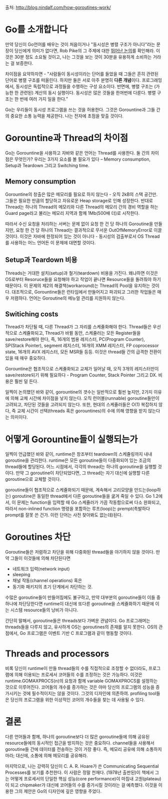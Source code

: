 출처: http://blog.nindalf.com/how-goroutines-work/

# Go를 소개합니다

만약 당신이 Go언어를 배우는 것이 처음이거나 "동시성은 병렬 구조가 아니다"라는 문장이 당신에게 의미가 없다면, Rob Pike의 그 주제에 대한 [뛰어난 논의](http://www.youtube.com/watch?v=cN_DpYBzKso)를 확인해라. 이것은 30분 정도 소요될 것이고, 나는 그것을 보는 것이 30분을 유용하게 소비하는 거라는 걸 보증한다.

차이점을 요약하자면 - "사람들이 동시성이라는 단어를 들었을 때 그들은 흔히 관련된 단어로 병렬 구조를 떠올린다. 하지만 둘은 서로 아주 분명히 **다른 개념**이다. 프로그래밍에서, 동시성은 독립적으로 과정들을 수행하는 구성 요소이다. 반면에, 병렬 구조는 (가능한 한 관련된) 계산의 동시 실행이다. 동시성은 많은 것들을 한꺼번에 다룬다. 병렬 구조는 한 번에 여러 가지 일을 한다.”

Go는 우리들이 동시성 프로그램을 쓰는 것을 허용한다. 그것은 Gorountine과 그들 간의 중요한 소통 능력을 제공한다. 나는 전자에 초점을 맞출 것이다.

# Gorountine과 Thread의 차이점

Go는 Gorountine을 사용하고 자바와 같은 언어는 Thread를 사용한다. 둘 간의 차이점은 무엇인가? 우리는 3가지 요소를 볼 필요가 있다 – Memory consumption, Setup과 Teardown 그리고 Switching time.

## Memory consumption

Gorountine의 창출은 많은 메모리를 필요로 하지 않는다 - 오직 2kB의 스택 공간만. 그들은 필요한 만큼의 할당하고 자유로운 Heap storage로 인해 성장한다. 반대로 Thread는 하나의 Thread의 메모리와 다른 Thread의 메모리 간의 경비 역할을 하는 Guard page라고 불리는 메모리 지역과 함께 1Mb(500배 더)로 시작한다. 

따라서 수신 요청을 처리하는 서버는 문제 없이 요청 한 건 당 하나의 Goroutine을 만들지만, 요청 한 건 당 하나의 Thread는 결과적으로 무서운 OutOfMemoryError로 이끌 것이다. 이것은 자바에 한정되어 있는 것이 아니다 - 동시성의 검출부로서 OS Thread를 사용하는 어느 언어든 이 문제에 대면할 것이다.

## Setup과 Teardown 비용

Threads는 거대한 설치(setup)과 철거(teardown) 비용을 가진다. 왜냐하면 이것은 OS로부터 Resoruce들을 요청해야 하고 작업이 끝나면 Resource들을 돌려줘야 하기 때문이다. 이 문제의 제2의 해결책(workaround)는 Thread의 Pool을 유지하는 것이다. 대조적으로, Gorountine들은 런타임에서 만들어지고 파괴되고 그러한 작업들은 매우 저렴하다. 언어는 Goroutine의 메뉴얼 관리를 지원하지 않는다.

## Switiching costs

Thread가 차단될 때, 다른 Thread가 그 자리를 스케쥴화해야 한다. Thread들은 우선적으로 스케쥴화되고, Thread가 바뀔 동안, 스케쥴러는 모든 Register들을 save/restore해야 한다, 즉, 16개의 범용 레지스터, PC(Program Counter), SP(Stack Pointer), segment 레지스터, 16개의 XMM 레지스터, FP coprocessor state, 16개의 AVX 레지스터, 모든 MSR들 등등. 이것은 thread들 간의 급격한 전환이 있을 때 매우 중요하다.

Gorountine은 협조적으로 스케쥴화되고 교체가 일어날 때, 오직 3개의 레지스터만이 save/restore되기 위해 필요하다 - Program Counter, Stack Pointer 그리고 DX. 비용은 훨씬 덜 든다.

일찍이 논의했던 바와 같이, gorountine의 갯수는 일반적으로 훨씬 높지만, 2가지 이유에 의해 교체 시간에 차이점을 낳지 않는다. 오직 런어블(runnable) goroutine들만이 고려되고, 차단된 것들을 고려되지 않는다. 또한, 현대의 스케쥴러들은 O(1) 복잡하지 않다, 즉 교체 시간이 선택(threads 혹은 gorountines)의 수에 의해 영향을 받지 않는다는 의미이다.

# 어떻게 Gorountine들이 실행되는가

일찍이 언급했던 바와 같이, runtime은 창조부터 teardown의 스케쥴링까지 내내 goroutine을 관리한다. runtime은 모든 goroutine들이 다중화되어 있는 조금의 thread들에 할당된다. 어느 시점에서, 각각의 thread는 하나의 goroutine을 실행할 것이다. 만약 그 goroutine이 차단되었다면, 그 thread는 자기 대신에 실행할 다른 goroutine으로 교체할 것이다.

goroutine들이 협조적으로 스케쥴화되기 때문에, 계속해서 고리모양을 만드는(loop하는) goroutine은 동일한 thread에서 다른 goroutine들을 굶겨 죽일 수 있다. Go 1.2에서, 이 문제는 function을 입력할 때 Go 스케쥴러가 가끔 작동함으로써 다소 완화되고, 따라서 non-inlined function 명령을 포함하는 루프(loop)는 prempt(촉발하다prompt를 잘못 쓴 건가. 이런 단어는 사전 찾아봐도 없는데)된다.

# Goroutines 차단

Goroutine들은 저렴하고 차단을 위해 다중화된 thread들을 야기하지 않을 것이다. 만약 그들이 이것들에 의해 차단된다면
*	네트워크 입력(network input)
*	sleeping
*	채널 작동(channel operations) 혹은
*	동기화 패키지의 초기 단계에서 차단하는 것. 

수많은 goroutine들이 만들어짐에도 불구하고, 만약 대부분의 goroutine들이 이들 중 하나에 차단당한다면 runtime이 대신에 또다른 goroutine을 스케쥴화하기 때문에 이는 시스템 resource들의 낭비가 아니다.

간단히 말해서, goroutine들은 threads보다 가벼운 관념이다. Go 프로그래머는 threads들을 다루지 않고, 유사하게 OS는 goroutines의 존재를 알지 못한다. OS의 관점에서, Go 프로그램은 이벤트 기반 C 프로그램과 같이 행동할 것이다.

# Threads and processors

비록 당신이 runtime이 만들 thread들의 수를 직접적으로 조정할 수 없더라도, 프로그램에 의해 이용되는 프로세서 코어들의 수를 조정하는 것은 가능하다. 이것은 runtime.GOMAXPROCS(n)의 요청과 함께 variable GOMAXPROCS를 설정하는 것으로 이루어진다. 코어들의 개수를 증가하는 것은 아마 당신의 프로그램의 성능을 증가시키는 것에 필수적이지는 않을 것이다. 그것의 디자인에 의존하여.
profiling tool들은 당신의 프로그램을 위한 이상적인 코어의 개수들을 찾는 데 사용될 수 있다.

# 결론

다른 언어들과 함께, 하나의 goroutine보다 더 많은 goroutine들에 의해 공유된 resource들에의 동시적인 접근을 방지하는 것은 중요하다. channel들을 사용해서 goroutine들 간에 데이터를 전송하는 것이 가장 좋다. 즉, 메모리 공유에 의해 소통하지 마라; 대신에, 소통에 의해 메모리를 공유해라.

마지막으로, 나는 강력히 당신이 C. A. R. Hoare가 쓴 Communicating Sequential Processes를 보기를 추천한다. 이 사람은 정말 천재다. (1978년 출판된)이 책에서 그는 어떻게 프로세서의 단일한 핵심 성능(core performance)이 마침내 고원(plateau)이 되고 chipmaker가 대신에 코어들의 수를 증가시킬 것이라는 걸 예측했다. 이것을 이용한 그의 제안은 Go의 디자인에 깊은 영향을 주었다.
